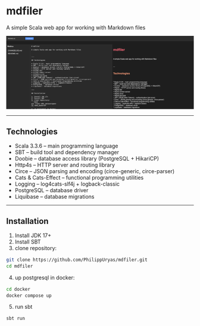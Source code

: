 # mdfiler

A simple Scala web app for working with Markdown files

![img](doc/images/ui0.0.1.png)

---

## Technologies

* Scala 3.3.6 – main programming language
* SBT – build tool and dependency manager
* Doobie – database access library (PostgreSQL + HikariCP)
* Http4s – HTTP server and routing library
* Circe – JSON parsing and encoding (circe-generic, circe-parser)
* Cats & Cats-Effect – functional programming utilities
* Logging – log4cats-slf4j + logback-classic
* PostgreSQL – database driver
* Liquibase – database migrations

---

## Installation

1. Install JDK 17+
2. Install SBT
3. clone repository:
```bash
git clone https://github.com/PhilippUryas/mdfiler.git
cd mdfiler
```
4. up postgresql in docker:
```bash
cd docker
docker compose up
```
5. run sbt
```bash
sbt run
```
